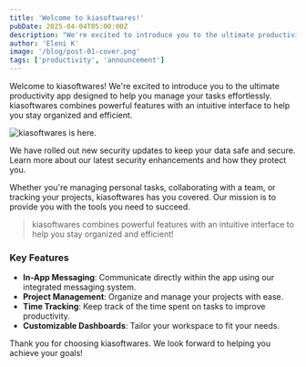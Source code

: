 ```yaml
---
title: 'Welcome to kiasoftwares!'
pubDate: 2025-04-04T05:00:00Z
description: "We're excited to introduce you to the ultimate productivity app designed to help you manage your tasks effortlessly to help you stay organized and efficient."
author: 'Eleni K'
image: '/blog/post-01-cover.png'
tags: ['productivity', 'announcement']
---
```


Welcome to kiasoftwares! We're excited to introduce you to the ultimate productivity app designed to help you manage your tasks effortlessly. kiasoftwares combines powerful features with an intuitive interface to help you stay organized and efficient.

![kiasoftwares is here.](/blog/post-01.png)

We have rolled out new security updates to keep your data safe and secure. Learn more about our latest security enhancements and how they protect you.

Whether you're managing personal tasks, collaborating with a team, or tracking your projects, kiasoftwares has you covered. Our mission is to provide you with the tools you need to succeed.

> kiasoftwares combines powerful features with an intuitive interface to help you stay organized and efficient!

### Key Features

- **In-App Messaging**: Communicate directly within the app using our integrated messaging system.
- **Project Management**: Organize and manage your projects with ease.
- **Time Tracking**: Keep track of the time spent on tasks to improve productivity.
- **Customizable Dashboards**: Tailor your workspace to fit your needs.

Thank you for choosing kiasoftwares. We look forward to helping you achieve your goals!
